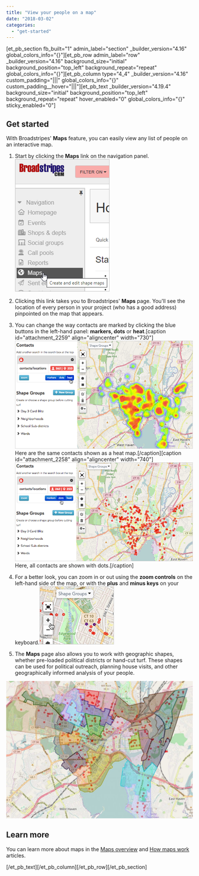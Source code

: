 ```yaml
---
title: "View your people on a map"
date: "2018-03-02"
categories: 
  - "get-started"
---
```


\[et\_pb\_section fb\_built="1" admin\_label="section" \_builder\_version="4.16" global\_colors\_info="{}"\]\[et\_pb\_row admin\_label="row" \_builder\_version="4.16" background\_size="initial" background\_position="top\_left" background\_repeat="repeat" global\_colors\_info="{}"\]\[et\_pb\_column type="4\_4" \_builder\_version="4.16" custom\_padding="|||" global\_colors\_info="{}" custom\_padding\_\_hover="|||"\]\[et\_pb\_text \_builder\_version="4.19.4" background\_size="initial" background\_position="top\_left" background\_repeat="repeat" hover\_enabled="0" global\_colors\_info="{}" sticky\_enabled="0"\]

## Get started

With Broadstripes' **Maps** feature, you can easily view any list of people on an interactive map.

1. Start by clicking the **Maps** link on the navigation panel.  
    ![](images/LeftNavPanel-Maps.png)
    
2. Clicking this link takes you to Broadstripes' **Maps** page. You'll see the location of every person in your project (who has a good address) pinpointed on the map that appears.
3. You can change the way contacts are marked by clicking the blue buttons in the left-hand panel: **markers, dots** or **heat**.\[caption id="attachment\_2259" align="aligncenter" width="730"\]![](images/3ffd943-MapsViewAllHeat2.png) Here are the same contacts shown as a heat map.\[/caption\]\[caption id="attachment\_2258" align="aligncenter" width="740"\]![](images/3bdd054-MapsViewAllDots2.png) Here, all contacts are shown with dots.\[/caption\]
4. For a better look, you can zoom in or out using the **zoom controls** on the left-hand side of the map, or with the **plus** and **minus keys** on your keyboard.![](images/2b7dbc0-MapsViewZoom.png)
5. The **Maps** page also allows you to work with geographic shapes, whether pre-loaded political districts or hand-cut turf. These shapes can be used for political outreach, planning house visits, and other geographically informed analysis of your people.

![](images/730x562-ward-shapes-and-dots-1024x753.jpg)

## Learn more

You can learn more about maps in the [Maps overview](https://help.broadstripes.com/help-articles/using-broadstripes/maps/maps-overview/) and [How maps work](https://help.broadstripes.com/help-articles/using-broadstripes/maps/how-maps-work/) articles.

\[/et\_pb\_text\]\[/et\_pb\_column\]\[/et\_pb\_row\]\[/et\_pb\_section\]
